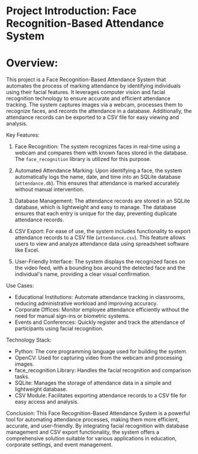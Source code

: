 # Project Introduction: Face Recognition-Based Attendance System

# Overview:
This project is a Face Recognition-Based Attendance System that automates the process of marking attendance by identifying individuals using their facial features. It leverages computer vision and facial recognition technology to ensure accurate and efficient attendance tracking. The system captures images via a webcam, processes them to recognize faces, and records the attendance in a database. Additionally, the attendance records can be exported to a CSV file for easy viewing and analysis.

Key Features:
1. Face Recognition: The system recognizes faces in real-time using a webcam and compares them with known faces stored in the database. The `face_recognition` library is utilized for this purpose.

2. Automated Attendance Marking: Upon identifying a face, the system automatically logs the name, date, and time into an SQLite database (`attendance.db`). This ensures that attendance is marked accurately without manual intervention.

3. Database Management: The attendance records are stored in an SQLite database, which is lightweight and easy to manage. The database ensures that each entry is unique for the day, preventing duplicate attendance records.

4. CSV Export: For ease of use, the system includes functionality to export attendance records to a CSV file (`attendance.csv`). This feature allows users to view and analyze attendance data using spreadsheet software like Excel.

5. User-Friendly Interface: The system displays the recognized faces on the video feed, with a bounding box around the detected face and the individual's name, providing a clear visual confirmation.

Use Cases:
- Educational Institutions: Automate attendance tracking in classrooms, reducing administrative workload and improving accuracy.
- Corporate Offices: Monitor employee attendance efficiently without the need for manual sign-ins or biometric systems.
- Events and Conferences: Quickly register and track the attendance of participants using facial recognition.

Technology Stack:
- Python: The core programming language used for building the system.
- OpenCV: Used for capturing video from the webcam and processing images.
- face_recognition Library: Handles the facial recognition and comparison tasks.
- SQLite: Manages the storage of attendance data in a simple and lightweight database.
- CSV Module: Facilitates exporting attendance records to a CSV file for easy access and analysis.

Conclusion:
This Face Recognition-Based Attendance System is a powerful tool for automating attendance processes, making them more efficient, accurate, and user-friendly. By integrating facial recognition with database management and CSV export functionality, the system offers a comprehensive solution suitable for various applications in education, corporate settings, and event management.
